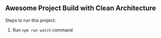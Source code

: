 ## Awesome Project Build with Clean Architecture

Steps to run this project:

1. Run `npm run watch` command

